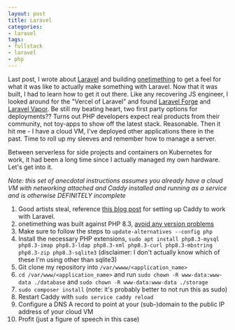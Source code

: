 ```yaml
---
layout: post
title: Laravel
categories:
- laravel
tags:
- fullstack
- laravel
- php
---
```


Last post, I wrote about [Laravel](https://laravel.com/) and building [onetimething](https://onetimething.custompro98.club) to get a feel for what it was like to actually make something with Laravel. Now that it was built, I had to learn how to get it out there. Like any recovering JS engineer, I looked around for the "Vercel of Laravel" and found [Laravel Forge](https://forge.laravel.com) and [Laravel Vapor](https://vapor.laravel.com). Be still my beating heart, two first party options for deployments?? Turns out PHP developers expect real products from their community, not toy-apps to show off the latest stack. Reasonable. Then it hit me - I have a cloud VM, I've deployed other applications there in the past. Time to roll up my sleeves and remember how to manage a server.

Between serverless for side projects and containers on Kubernetes for work, it had been a long time since I actually managed my own hardware. Let's get into it.

_Note: this set of anecdotal instructions assumes you already have a cloud VM with networking attached and Caddy installed and running as a service and is otherwise DEFINITELY incomplete_

1. Good artists steal, reference [this blog post](https://jorgeglz.io/blog/setting-up-laravel-applications-with-caddy-2/) for setting up Caddy to work with Laravel.
2. onetimething was built against PHP 8.3, [avoid any version problems](https://www.linuxtuto.com/how-to-install-php-8-3-on-ubuntu-22-04/)
3. Make sure to follow the steps to `update-alternatives --config php`
4. Install the necessary PHP extensions, `sudo apt install php8.3-mysql php8.3-imap php8.3-ldap php8.3-xml php8.3-curl php8.3-mbstring php8.3-zip php8.3-sqlite3` (disclaimer: I don't actually know which of these I'm using other than sqlite3)
5. Git clone my repository into `/var/wwww/<application_name>`
6. `cd /var/www/<application_name>` and run `sudo chown -R www-data:www-data ./database` and `sudo chown -R www-data:www-data ./storage`
7. `sudo composer install` (note: it's probably better to not run this as sudo)
8. Restart Caddy with `sudo service caddy reload`
9. Configure a DNS A record to point at your (sub-)domain to the public IP address of your cloud VM
10. Profit (just a figure of speech in this case)
